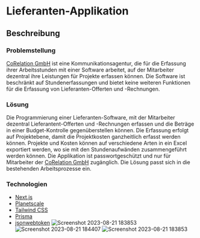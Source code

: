 # Lieferanten-Applikation
## Beschreibung
### Problemstellung
[CoRelation GmbH](https://www.corelation.ch) ist eine Kommunikationsagentur, die für die Erfassung ihrer Arbeitsstunden mit einer Software arbeitet, auf der Mitarbeiter dezentral ihre Leistungen für Projekte erfassen können. Die Software ist beschränkt auf Stundenerfassungen und bietet keine weiteren Funktionen für die Erfassung von Lieferanten-Offerten und -Rechnungen. 
### Lösung
Die Programmierung einer Lieferanten-Software, mit der Mitarbeiter dezentral Lieferantent-Offerten und -Rechnungen erfassen und die Beträge in einer Budget-Kontrolle gegenüberstellen können. Die Erfassung erfolgt auf Projektebene, damit die Projektkosten ganzheitlich erfasst werden können. Projekte und Kosten können auf verschiedene Arten in ein Excel exportiert werden, wo sie mit den Stundenaufwänden zusammengeführt werden können. Die Applikation ist passwortgeschützt und nur für Mitarbeiter der [CoRelation GmbH](https://www.corelation.ch) zugänglich. Die Lösung passt sich in die bestehenden Arbeitsprozesse ein. 
### Technologien
- [Next.js](https://nextjs.org/)
- [Planetscale](https://planetscale.com/)
- [Tailwind CSS](https://tailwindcss.com/)
- [Prisma](https://www.prisma.io/)
- [jsonwebtoken](https://www.npmjs.com/package/jsonwebtoken)
![Screenshot 2023-08-21 183853](https://github.com/BWizard06/abrechnungs-tool/assets/89217401/332f9916-21bf-4f46-a752-65de1cc485c4)
![Screenshot 2023-08-21 184407](https://github.com/BWizard06/abrechnungs-tool/assets/89217401/ba1aa0a3-b593-4a97-bb1d-86ed225b9365)
![Screenshot 2023-08-21 183853](https://github.com/BWizard06/abrechnungs-tool/assets/89217401/73f47ef9-07fc-489a-84a2-c1b6e38cc6e2)


